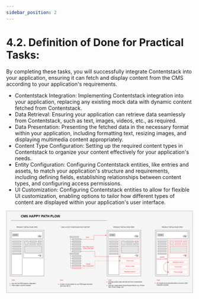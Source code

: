 ```yaml
---
sidebar_position: 2
---
```


# 4.2. Definition of Done for Practical Tasks:

By completing these tasks, you will successfully integrate Contentstack into your application, ensuring it can fetch and display content from the CMS according to your application's requirements.

- Contentstack Integration: Implementing Contentstack integration into your application, replacing any existing mock data with dynamic content fetched from Contentstack.
- Data Retrieval: Ensuring your application can retrieve data seamlessly from Contentstack, such as text, images, videos, etc., as required.
- Data Presentation: Presenting the fetched data in the necessary format within your application, including formatting text, resizing images, and displaying multimedia content appropriately.
- Content Type Configuration: Setting up the required content types in Contentstack to organize your content effectively for your application's needs.
- Entity Configuration: Configuring Contentstack entities, like entries and assets, to match your application's structure and requirements, including defining fields, establishing relationships between content types, and configuring access permissions.
- UI Customization: Configuring Contentstack entities to allow for flexible UI customization, enabling options to tailor how different types of content are displayed within your application's user interface.

![dod.png](assets/dod.png)
